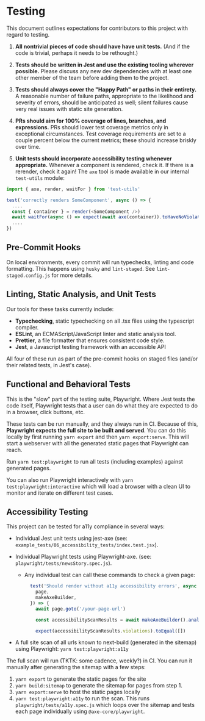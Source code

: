 # Testing

This document outlines expectations for contributors to this project with regard to testing.

1. **All nontrivial pieces of code should have have unit tests.** (And if the code is trivial, perhaps it needs to be rethought.)

1. **Tests should be written in Jest and use the existing tooling wherever possible.** Please discuss any new dev dependencies with at least one other member of the team before adding them to the project.

1. **Tests should always cover the "Happy Path" or paths in their entirety.** A reasonable number of failure paths, appropriate to the likelihood and severity of errors, should be anticipated as well; silent failures cause very real issues with static site generation.

1. **PRs should aim for 100% coverage of lines, branches, and expressions.** PRs should lower test coverage metrics only in exceptional circumstances. Test coverage requirements are set to a couple percent below the current metrics; these should increase briskly over time.

1. **Unit tests should incorporate accessibility testing whenever appropriate.** Whenever a component is rendered, check it. If there is a rerender, check it again! The `axe` tool is made available in our internal `test-utils` module:

```javascript
import { axe, render, waitFor } from 'test-utils'

test('correctly renders SomeComponent', async () => {
  ....
  const { container } = render(<SomeComponent />)
  await waitFor(async () => expect(await axe(container)).toHaveNoViolations())
  ....
})
```

## Pre-Commit Hooks

On local environments, every commit will run typechecks, linting and code formatting.
This happens using `husky` and `lint-staged`. See `lint-staged.config.js` for more details.

## Linting, Static Analysis, and Unit Tests

Our tools for these tasks currently include:

- **Typechecking**, static typechecking on all .tsx files using the typescript compiler.
- **ESLint**, an ECMAScript/JavaScript linter and static analysis tool.
- **Prettier**, a file formatter that ensures consistent code style.
- **Jest**, a Javascript testing framework with an accessible API

All four of these run as part of the pre-commit hooks on staged files (and/or their related tests, in Jest's case).

## Functional and Behavioral Tests

This is the "slow" part of the testing suite, Playwright. Where Jest tests the code itself,
Playwright tests that a user can do what they are expected to do in a browser, click buttons, etc.

These tests can be run manually, and they always run in CI. Because of this,
**Playwright expects the full site to be built and served**.
You can do this locally by first running `yarn export` and then `yarn export:serve`.
This will start a webserver with all the generated static pages that Playwright can reach.

Run `yarn test:playwright` to run all tests (including examples) against generated pages.

You can also run Playwright interactively with `yarn test:playwright:interactive` which will load
a browser with a clean UI to monitor and iterate on different test cases.

## Accessibility Testing

This project can be tested for a11y compliance in several ways:

- Individual Jest unit tests using jest-axe (see: `example_tests/06_accessibility_tests/index.test.jsx`).
- Individual Playwright tests using Playwright-axe. (see: `playwright/tests/newsStory.spec.js`).

  - Any individual test can call these commands to check a given page:

    ```js
      test('Should render without a11y accessibility errors', async ({
        page,
        makeAxeBuilder,
      }) => {
        await page.goto('/your-page-url')

        const accessibilityScanResults = await makeAxeBuilder().analyze()

        expect(accessibilityScanResults.violations).toEqual([])
    ```

- A full site scan of all urls known to next-build (generated in the sitemap) using Playwright: `yarn test:playwright:a11y`

The full scan will run (TKTK: some cadence, weekly?) in CI.
You can run it manually after generating the sitemap with a few steps:

1. `yarn export` to generate the static pages for the site
2. `yarn build:sitemap` to generate the sitemap for pages from step 1.
3. `yarn export:serve` to host the static pages locally
4. `yarn test:playwright:a11y` to run the scan. This runs `playwright/tests/a11y.spec.js` which loops over the sitemap and tests each page individually using `@axe-core/playwright`.
